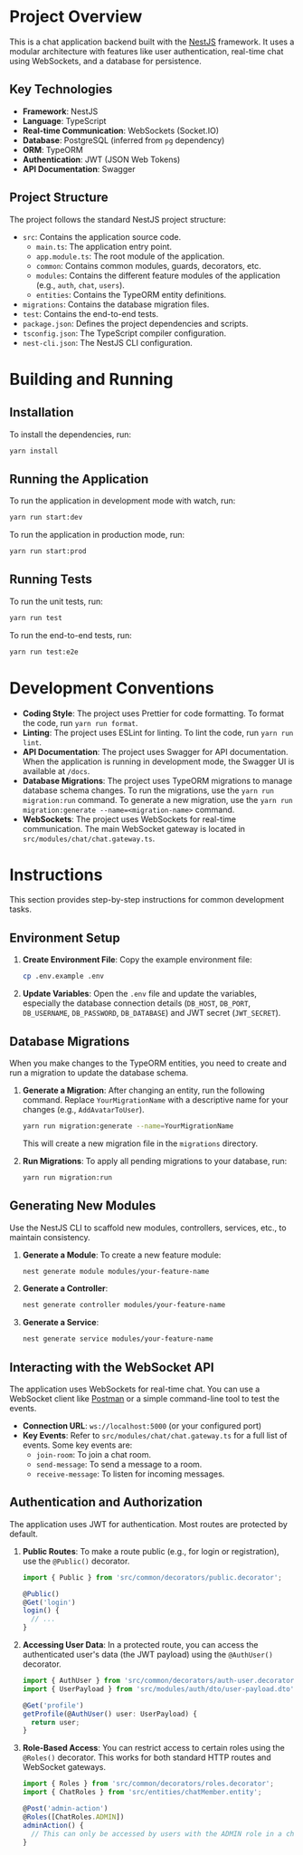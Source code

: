 # Project Overview

This is a chat application backend built with the [NestJS](https://nestjs.com/) framework. It uses a modular architecture with features like user authentication, real-time chat using WebSockets, and a database for persistence.

## Key Technologies

*   **Framework**: NestJS
*   **Language**: TypeScript
*   **Real-time Communication**: WebSockets (Socket.IO)
*   **Database**: PostgreSQL (inferred from `pg` dependency)
*   **ORM**: TypeORM
*   **Authentication**: JWT (JSON Web Tokens)
*   **API Documentation**: Swagger

## Project Structure

The project follows the standard NestJS project structure:

*   `src`: Contains the application source code.
    *   `main.ts`: The application entry point.
    *   `app.module.ts`: The root module of the application.
    *   `common`: Contains common modules, guards, decorators, etc.
    *   `modules`: Contains the different feature modules of the application (e.g., `auth`, `chat`, `users`).
    *   `entities`: Contains the TypeORM entity definitions.
*   `migrations`: Contains the database migration files.
*   `test`: Contains the end-to-end tests.
*   `package.json`: Defines the project dependencies and scripts.
*   `tsconfig.json`: The TypeScript compiler configuration.
*   `nest-cli.json`: The NestJS CLI configuration.

# Building and Running

## Installation

To install the dependencies, run:

```bash
yarn install
```

## Running the Application

To run the application in development mode with watch, run:

```bash
yarn run start:dev
```

To run the application in production mode, run:

```bash
yarn run start:prod
```

## Running Tests

To run the unit tests, run:

```bash
yarn run test
```

To run the end-to-end tests, run:

```bash
yarn run test:e2e
```

# Development Conventions

*   **Coding Style**: The project uses Prettier for code formatting. To format the code, run `yarn run format`.
*   **Linting**: The project uses ESLint for linting. To lint the code, run `yarn run lint`.
*   **API Documentation**: The project uses Swagger for API documentation. When the application is running in development mode, the Swagger UI is available at `/docs`.
*   **Database Migrations**: The project uses TypeORM migrations to manage database schema changes. To run the migrations, use the `yarn run migration:run` command. To generate a new migration, use the `yarn run migration:generate --name=<migration-name>` command.
*   **WebSockets**: The project uses WebSockets for real-time communication. The main WebSocket gateway is located in `src/modules/chat/chat.gateway.ts`.

# Instructions

This section provides step-by-step instructions for common development tasks.

## Environment Setup

1.  **Create Environment File**: Copy the example environment file:

    ```bash
    cp .env.example .env
    ```

2.  **Update Variables**: Open the `.env` file and update the variables, especially the database connection details (`DB_HOST`, `DB_PORT`, `DB_USERNAME`, `DB_PASSWORD`, `DB_DATABASE`) and JWT secret (`JWT_SECRET`).

## Database Migrations

When you make changes to the TypeORM entities, you need to create and run a migration to update the database schema.

1.  **Generate a Migration**: After changing an entity, run the following command. Replace `YourMigrationName` with a descriptive name for your changes (e.g., `AddAvatarToUser`).

    ```bash
    yarn run migration:generate --name=YourMigrationName
    ```

    This will create a new migration file in the `migrations` directory.

2.  **Run Migrations**: To apply all pending migrations to your database, run:

    ```bash
    yarn run migration:run
    ```

## Generating New Modules

Use the NestJS CLI to scaffold new modules, controllers, services, etc., to maintain consistency.

1.  **Generate a Module**: To create a new feature module:

    ```bash
    nest generate module modules/your-feature-name
    ```

2.  **Generate a Controller**:

    ```bash
    nest generate controller modules/your-feature-name
    ```

3.  **Generate a Service**:

    ```bash
    nest generate service modules/your-feature-name
    ```

## Interacting with the WebSocket API

The application uses WebSockets for real-time chat. You can use a WebSocket client like [Postman](https://www.postman.com/downloads/) or a simple command-line tool to test the events.

*   **Connection URL**: `ws://localhost:5000` (or your configured port)
*   **Key Events**: Refer to `src/modules/chat/chat.gateway.ts` for a full list of events. Some key events are:
    *   `join-room`: To join a chat room.
    *   `send-message`: To send a message to a room.
    *   `receive-message`: To listen for incoming messages.

## Authentication and Authorization

The application uses JWT for authentication. Most routes are protected by default.

1.  **Public Routes**: To make a route public (e.g., for login or registration), use the `@Public()` decorator.

    ```typescript
    import { Public } from 'src/common/decorators/public.decorator';

    @Public()
    @Get('login')
    login() {
      // ...
    }
    ```

2.  **Accessing User Data**: In a protected route, you can access the authenticated user's data (the JWT payload) using the `@AuthUser()` decorator.

    ```typescript
    import { AuthUser } from 'src/common/decorators/auth-user.decorator';
    import { UserPayload } from 'src/modules/auth/dto/user-payload.dto';

    @Get('profile')
    getProfile(@AuthUser() user: UserPayload) {
      return user;
    }
    ```

3.  **Role-Based Access**: You can restrict access to certain roles using the `@Roles()` decorator. This works for both standard HTTP routes and WebSocket gateways.

    ```typescript
    import { Roles } from 'src/common/decorators/roles.decorator';
    import { ChatRoles } from 'src/entities/chatMember.entity';

    @Post('admin-action')
    @Roles([ChatRoles.ADMIN])
    adminAction() {
      // This can only be accessed by users with the ADMIN role in a chat
    }
    ```